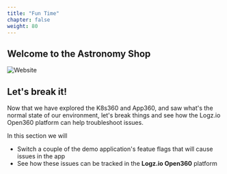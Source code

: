 ```yaml
---
title: "Fun Time"
chapter: false
weight: 80
---
```


## Welcome to the Astronomy Shop

![Website](/images/play/website.png)

## Let's break it!

Now that we have explored the K8s360 and App360, and saw what's the normal state of our environment, let's break things and see how the Logz.io Open360 platform can help troubleshoot issues.

In this section we will
- Switch a couple of the demo application's featue flags that will cause issues in the app
- See how these issues can be tracked in the **Logz.io Open360** platform